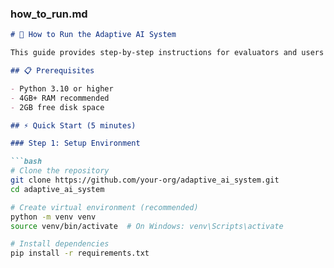 ### how_to_run.md
```markdown
# 🚀 How to Run the Adaptive AI System

This guide provides step-by-step instructions for evaluators and users to quickly get started with the Adaptive AI System.

## 📋 Prerequisites

- Python 3.10 or higher
- 4GB+ RAM recommended
- 2GB free disk space

## ⚡ Quick Start (5 minutes)

### Step 1: Setup Environment

```bash
# Clone the repository
git clone https://github.com/your-org/adaptive_ai_system.git
cd adaptive_ai_system

# Create virtual environment (recommended)
python -m venv venv
source venv/bin/activate  # On Windows: venv\Scripts\activate

# Install dependencies
pip install -r requirements.txt
